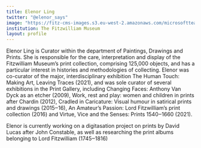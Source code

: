 ```yaml
---
title: Elenor Ling
twitter: "@elenor_says"
image: "https://fitz-cms-images.s3.eu-west-2.amazonaws.com/microsoftteams-image-2-.png"
institution: The Fitzwilliam Museum
layout: profile
---
```

Elenor Ling is Curator within the department of Paintings, Drawings and Prints. She is responsible for the care, interpretation and display of the Fitzwilliam Museum’s print collection, comprising 125,000 objects, and has a particular interest in histories and methodologies of collecting. Elenor was co-curator of the major, interdisciplinary exhibition The Human Touch: Making Art, Leaving Traces (2021), and was sole curator of several exhibitions in the Print Gallery, including Changing Faces: Anthony Van Dyck as an etcher (2009), Work, rest and play: women and children in prints after Chardin (2012), Cradled in Caricature: Visual humour in satirical prints and drawings (2015‒16), An Amateur’s Passion: Lord Fitzwilliam’s print collection (2016) and Virtue, Vice and the Senses: Prints 1540‒1660 (2021).

Elenor is currently working on a digitasation project on prints by David Lucas after John Constable, as well as researching the print albums belonging to Lord Fitzwilliam (1745‒1816)